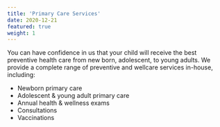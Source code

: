 ```yaml
---
title: 'Primary Care Services'
date: 2020-12-21
featured: true
weight: 1
---
```


You can have confidence in us that your child will receive the best preventive health care from new born, adolescent, to young adults. We provide a complete range of preventive and wellcare services in-house, including:

- Newborn primary care
- Adolescent & young adult primary care
- Annual health & wellness exams
- Consultations
- Vaccinations
